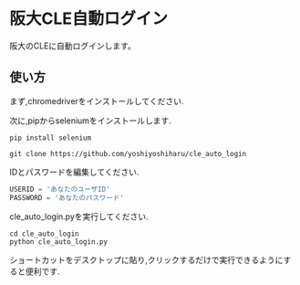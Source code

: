 # 阪大CLE自動ログイン
阪大のCLEに自動ログインします。

## 使い方
まず,chromedriverをインストールしてください.

次に,pipからseleniumをインストールします.

```linux
pip install selenium
```

```linux
git clone https://github.com/yoshiyoshiharu/cle_auto_login
```

IDとパスワードを編集してください.
```python
USERID = 'あなたのユーザID'
PASSWORD = 'あなたのパスワード'
```

cle_auto_login.pyを実行してください.
```linux
cd cle_auto_login
python cle_auto_login.py
```

ショートカットをデスクトップに貼り,クリックするだけで実行できるようにすると便利です.
